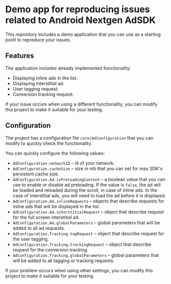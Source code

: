 # Demo app for reproducing issues related to Android Nextgen AdSDK

This repository includes a demo application that you can use as a starting point to reproduce your issues.

## Features

The application includes already implemented functionality:
* Displaying inline ads in the list.
* Displaying interstitial ad.
* User tagging request.
* Conversion tracking request.

If your issue occurs when using a different functionality, you can modify this project to make it suitable for your testing.

## Configuration

The project has a configuration file `core/AdConfiguration` that you can modify to quickly check the functionality.

You can quickly configure the following values:
* `AdConfiguration.networkID` – id of your network.
* `AdConfiguration.cacheSize` – size in mb that you can set for max SDK's persistent cache size.
* `AdConfiguration.Ad.isPreloadingContent` – a boolean value that you can use to enable or disable ad preloading. If the value is `false`, the ad will be loaded and reloaded during the scroll, in case of inline ads. In the case of interstitial ads, you will need to load the ad before it is displayed.
* `AdConfiguration.Ad.inlineRequests` – objects that describe requests for inline ads that will be displayed in the list.
* `AdConfiguration.Ad.interstitialRequest` – object that describe request for the full screen interstitial ad.
* `AdConfiguration.Ad.globalParameters` – global parameters that will be added to all ad requests.
* `AdConfiguration.Tracking.tagRequest` – object that describe request for the user tagging.
* `AdConfiguration.Tracking.trackingRequest` – object that describe request for the conversion tracking.
* `AdConfiguration.Tracking.globalParameters` – global parameters that will be added to all tagging or tracking requests.

If your problem occurs when using other settings, you can modify this project to make it suitable for your testing.
